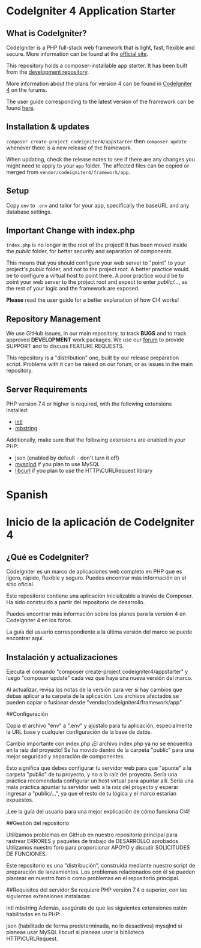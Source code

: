 # CodeIgniter 4 Application Starter

## What is CodeIgniter?

CodeIgniter is a PHP full-stack web framework that is light, fast, flexible and secure.
More information can be found at the [official site](https://codeigniter.com).

This repository holds a composer-installable app starter.
It has been built from the
[development repository](https://github.com/codeigniter4/CodeIgniter4).

More information about the plans for version 4 can be found in [CodeIgniter 4](https://forum.codeigniter.com/forumdisplay.php?fid=28) on the forums.

The user guide corresponding to the latest version of the framework can be found
[here](https://codeigniter4.github.io/userguide/).

## Installation & updates

`composer create-project codeigniter4/appstarter` then `composer update` whenever
there is a new release of the framework.

When updating, check the release notes to see if there are any changes you might need to apply
to your `app` folder. The affected files can be copied or merged from
`vendor/codeigniter4/framework/app`.

## Setup

Copy `env` to `.env` and tailor for your app, specifically the baseURL
and any database settings.

## Important Change with index.php

`index.php` is no longer in the root of the project! It has been moved inside the *public* folder,
for better security and separation of components.

This means that you should configure your web server to "point" to your project's *public* folder, and
not to the project root. A better practice would be to configure a virtual host to point there. A poor practice would be to point your web server to the project root and expect to enter *public/...*, as the rest of your logic and the
framework are exposed.

**Please** read the user guide for a better explanation of how CI4 works!

## Repository Management

We use GitHub issues, in our main repository, to track **BUGS** and to track approved **DEVELOPMENT** work packages.
We use our [forum](http://forum.codeigniter.com) to provide SUPPORT and to discuss
FEATURE REQUESTS.

This repository is a "distribution" one, built by our release preparation script.
Problems with it can be raised on our forum, or as issues in the main repository.

## Server Requirements

PHP version 7.4 or higher is required, with the following extensions installed:

- [intl](http://php.net/manual/en/intl.requirements.php)
- [mbstring](http://php.net/manual/en/mbstring.installation.php)

Additionally, make sure that the following extensions are enabled in your PHP:

- json (enabled by default - don't turn it off)
- [mysqlnd](http://php.net/manual/en/mysqlnd.install.php) if you plan to use MySQL
- [libcurl](http://php.net/manual/en/curl.requirements.php) if you plan to use the HTTP\CURLRequest library

# Spanish

# Inicio de la aplicación de CodeIgniter 4
## ¿Qué es CodeIgniter?
CodeIgniter es un marco de aplicaciones web completo en PHP que es ligero, rápido, flexible y seguro. Puedes encontrar más información en el sitio oficial.

Este repositorio contiene una aplicación inicializable a través de Composer. Ha sido construido a partir del repositorio de desarrollo.

Puedes encontrar más información sobre los planes para la versión 4 en CodeIgniter 4 en los foros.

La guía del usuario correspondiente a la última versión del marco se puede encontrar aquí.

## Instalación y actualizaciones

Ejecuta el comando "composer create-project codeigniter4/appstarter" y luego "composer update" cada vez que haya una nueva versión del marco.

Al actualizar, revisa las notas de la versión para ver si hay cambios que debas aplicar a tu carpeta de la aplicación. Los archivos afectados se pueden copiar o fusionar desde "vendor/codeigniter4/framework/app".

##Configuración

Copia el archivo "env" a ".env" y ajústalo para tu aplicación, especialmente la URL base y cualquier configuración de la base de datos.

Cambio importante con index.php
¡El archivo index.php ya no se encuentra en la raíz del proyecto! Se ha movido dentro de la carpeta "public" para una mejor seguridad y separación de componentes.

Esto significa que debes configurar tu servidor web para que "apunte" a la carpeta "public" de tu proyecto, y no a la raíz del proyecto. Sería una práctica recomendada configurar un host virtual para apuntar allí. Sería una mala práctica apuntar tu servidor web a la raíz del proyecto y esperar ingresar a "public/...", ya que el resto de tu lógica y el marco estarían expuestos.

¡Lee la guía del usuario para una mejor explicación de cómo funciona CI4!

##Gestión del repositorio

Utilizamos problemas en GitHub en nuestro repositorio principal para rastrear ERRORES y paquetes de trabajo de DESARROLLO aprobados. Utilizamos nuestro foro para proporcionar APOYO y discutir SOLICITUDES DE FUNCIONES.

Este repositorio es una "distribución", construida mediante nuestro script de preparación de lanzamientos. Los problemas relacionados con él se pueden plantear en nuestro foro o como problemas en el repositorio principal.

##Requisitos del servidor
Se requiere PHP versión 7.4 o superior, con las siguientes extensiones instaladas:

intl
mbstring
Además, asegúrate de que las siguientes extensiones estén habilitadas en tu PHP:

json (habilitado de forma predeterminada, no lo desactives)
mysqlnd si planeas usar MySQL
libcurl si planeas usar la biblioteca HTTP\CURLRequest.
